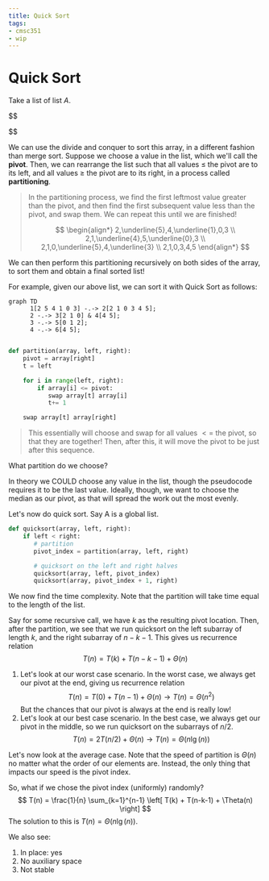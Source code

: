 ```yaml
---
title: Quick Sort
tags:
- cmsc351
- wip
---
```


# Quick Sort
Take a list of list $A$.

$$

$$

We can use the divide and conquer to sort this array, in a different fashion than merge sort. Suppose we choose a value in the list, which we'll call the **pivot**. Then, we can rearrange the list such that all values $\le$ the pivot are to its left, and all values $\ge$ the pivot are to its right, in a process called **partitioning**.
> In the partitioning process, we find the first leftmost value greater than the pivot, and then find the first subsequent value less than the pivot, and swap them. We can repeat this until we are finished!
>
> $$
> \begin{align*}
> 2,\underline{5},4,\underline{1},0,3 \\
> 2,1,\underline{4},5,\underline{0},3 \\
> 2,1,0,\underline{5},4,\underline{3} \\
> 2,1,0,3,4,5
> \end{align*}
> $$

We can then perform this partitioning recursively on both sides of the array, to sort them and obtain a final sorted list!

For example, given our above list, we can sort it with Quick Sort as follows:
```mermaid
graph TD
      1[2 5 4 1 0 3] -.-> 2[2 1 0 3 4 5];
      2 -.-> 3[2 1 0] & 4[4 5];
      3 -.-> 5[0 1 2];
      4 -.-> 6[4 5];
      

```

```python
def partition(array, left, right):
    pivot = array[right]
    t = left

    for i in range(left, right):
        if array[i] <= pivot:
           swap array[t] array[i]
           t+= 1

    swap array[t] array[right]
```
> This essentially will choose and swap for all values $<=$ the pivot, so that they are together! Then, after this, it will move the pivot to be just after this sequence.

What partition do we choose?

In theory we COULD choose any value in the list, though the pseudocode requires it to be the last value. Ideally, though, we want to choose the median as our pivot, as that will spread the work out the most evenly.

Let's now do quick sort. Say A is a global list.

```python
def quicksort(array, left, right):
    if left < right:
       # partition
       pivot_index = partition(array, left, right)

       # quicksort on the left and right halves
       quicksort(array, left, pivot_index)
       quicksort(array, pivot_index + 1, right)
```

We now find the time complexity. Note that the partition will take time equal to the length of the list.

Say for some recursive call, we have $k$ as the resulting pivot location. Then, after the partition, we see that we run quicksort on the left subarray of length $k$, and the right subarray of $n - k - 1$. This gives us recurrence relation
$$
T(n) = T(k) + T(n-k-1) + \Theta(n)
$$
1. Let's look at our worst case scenario. In the worst case, we always get our pivot at the end, giving us recurrence relation
   $$
   T(n) = T(0) + T(n-1) + \Theta(n) \to T(n) = \Theta(n^2)
   $$
   But the chances that our pivot is always at the end is really low!
2. Let's look at our best case scenario. In the best case, we always get our pivot in the middle, so we run quicksort on the subarrays of $n/2$.
   $$
   T(n) = 2 T(n/2) + \Theta(n) \to T(n) = \Theta(n \lg(n))
   $$

Let's now look at the average case. Note that the speed of partition is $\Theta(n)$ no matter what the order of our elements are. Instead, the only thing that impacts our speed is the pivot index.

So, what if we chose the pivot index (uniformly) randomly?
$$
T(n) = \frac{1}{n} \sum_{k=1}^{n-1} \left[ T(k) + T(n-k-1) + \Theta(n) \right]
$$
The solution to this is $T(n) = \Theta(n \lg(n))$.

We also see:
1. In place: yes
2. No auxiliary space
3. Not stable
